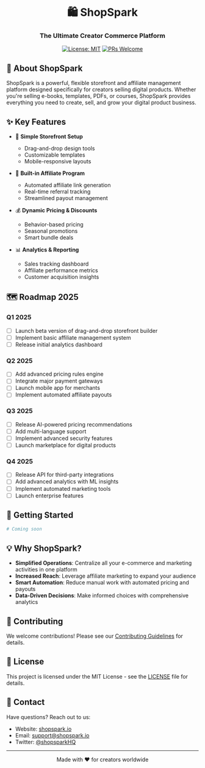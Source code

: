 <div align="center">

# 🛍️ ShopSpark

### The Ultimate Creator Commerce Platform

[![License: MIT](https://img.shields.io/badge/License-MIT-yellow.svg)](https://opensource.org/licenses/MIT)
[![PRs Welcome](https://img.shields.io/badge/PRs-welcome-brightgreen.svg)](http://makeapullrequest.com)

</div>

## 🌟 About ShopSpark

ShopSpark is a powerful, flexible storefront and affiliate management platform designed specifically for creators selling digital products. Whether you're selling e-books, templates, PDFs, or courses, ShopSpark provides everything you need to create, sell, and grow your digital product business.

## ✨ Key Features

- 🎨 **Simple Storefront Setup**
  - Drag-and-drop design tools
  - Customizable templates
  - Mobile-responsive layouts

- 🤝 **Built-in Affiliate Program**
  - Automated affiliate link generation
  - Real-time referral tracking
  - Streamlined payout management

- 💰 **Dynamic Pricing & Discounts**
  - Behavior-based pricing
  - Seasonal promotions
  - Smart bundle deals

- 📊 **Analytics & Reporting**
  - Sales tracking dashboard
  - Affiliate performance metrics
  - Customer acquisition insights

## 🗺️ Roadmap 2025

### Q1 2025
- [ ] Launch beta version of drag-and-drop storefront builder
- [ ] Implement basic affiliate management system
- [ ] Release initial analytics dashboard

### Q2 2025
- [ ] Add advanced pricing rules engine
- [ ] Integrate major payment gateways
- [ ] Launch mobile app for merchants
- [ ] Implement automated affiliate payouts

### Q3 2025
- [ ] Release AI-powered pricing recommendations
- [ ] Add multi-language support
- [ ] Implement advanced security features
- [ ] Launch marketplace for digital products

### Q4 2025
- [ ] Release API for third-party integrations
- [ ] Add advanced analytics with ML insights
- [ ] Implement automated marketing tools
- [ ] Launch enterprise features

## 🚀 Getting Started

```bash
# Coming soon
```

## 💡 Why ShopSpark?

- **Simplified Operations**: Centralize all your e-commerce and marketing activities in one platform
- **Increased Reach**: Leverage affiliate marketing to expand your audience
- **Smart Automation**: Reduce manual work with automated pricing and payouts
- **Data-Driven Decisions**: Make informed choices with comprehensive analytics

## 🤝 Contributing

We welcome contributions! Please see our [Contributing Guidelines](CONTRIBUTING.md) for details.

## 📝 License

This project is licensed under the MIT License - see the [LICENSE](LICENSE) file for details.

## 📮 Contact

Have questions? Reach out to us:
- Website: [shopspark.io](https://shopspark.io)
- Email: support@shopspark.io
- Twitter: [@shopsparkHQ](https://twitter.com/shopsparkHQ)

---

<div align="center">
Made with ❤️ for creators worldwide
</div>
